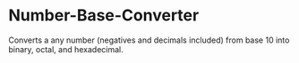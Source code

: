 # Number-Base-Converter
Converts a any number (negatives and decimals included) from base 10 into binary, octal, and hexadecimal. 
